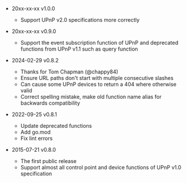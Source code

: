 * 20xx-xx-xx v1.0.0
	* Support UPnP v2.0 specifications more correctly

* 20xx-xx-xx v0.9.0
	* Support the event subscription function of UPnP and deprecated functions from UPnP v1.1 such as query function

* 2024-02-29 v0.8.2
	* Thanks for Tom Chapman (@chappy84)
	* Ensure URL paths don't start with multiple consecutive slashes
    * Can cause some UPnP devices to return a 404 where otherwise valid
    * Correct spelling mistake, make old function name alias for backwards compatibility

* 2022-09-25 v0.8.1
	* Update deprecated functions
	* Add go.mod
	* Fix lint errors

* 2015-07-21 v0.8.0
	* The first public release
	* Support almost all control point and device functions of UPnP v1.0 specification
